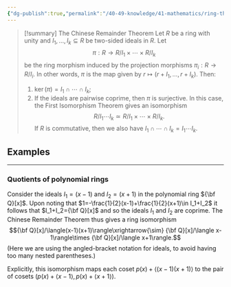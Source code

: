 ```yaml
---
{"dg-publish":true,"permalink":"/40-49-knowledge/41-mathematics/ring-theory/main-theorems/chinese-remainder-theorem/","tags":["ring_theory"],"updated":"2025-07-15T09:26:45-07:00"}
---
```


> [!summary] The Chinese Remainder Theorem
> Let $R$ be a ring with unity and $I_1,\ldots , I_k\subseteq R$ be two-sided ideals in $R$. Let $$\pi:R\to R/I_1\times \cdots \times R/I_k$$ be the ring morphism induced by the projection morphisms $\pi_i:R\to R/I_i$. In other words, $\pi$ is the map given by $r\mapsto (r+I_1,\ldots, r+I_k)$. Then:
> 1. $\ker(\pi)=I_1\cap \cdots \cap I_k$;
> 2. If the ideals are pairwise coprime, then $\pi$ is surjective. In this case, the First Isomorphism Theorem gives an isomorphism
>   $$R/I_1\cdots I_k\simeq R/I_1\times\cdots \times R/I_k.$$
>   If $R$ is commutative, then we also have $I_1\cap \cdots \cap I_k = I_1\cdots I_k$. 

## Examples
---

### Quotients of polynomial rings

Consider the ideals $I_1=(x-1)$ and $I_2 = (x+1)$ in the polynomial ring ${\bf Q}[x]$. Upon noting that $1=-\frac{1}{2}(x-1)+\frac{1}{2}(x+1)\in I_1+I_2$ it follows that $I_1+I_2={\bf Q}[x]$ and so the ideals $I_1$ and $I_2$ are coprime. The Chinese Remainder Theorem thus gives a ring isomorphism
$${\bf Q}[x]/\langle(x-1)(x+1)\rangle\xrightarrow{\sim} {\bf Q}[x]/\langle x-1\rangle\times {\bf Q}[x]/\langle x+1\rangle.$$
(Here we are using the angled-bracket notation for ideals, to avoid having too many nested parentheses.)

Explicitly, this isomorphism maps each coset $p(x)+\langle (x-1)(x+1)\rangle$ to the pair of cosets $(p(x)+\langle x-1\rangle, p(x)+\langle x+1\rangle)$. 
